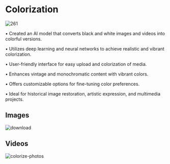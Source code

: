 # Colorization

![261](https://github.com/Jai-Doshi/colorization/assets/62877713/88478f9a-ba4f-4c17-97fc-8d09c7dfe2ad)

•	Created an AI model that converts black and white images and videos into colorful versions.

•	Utilizes deep learning and neural networks to achieve realistic and vibrant colorization.

•	User-friendly interface for easy upload and colorization of media.

•	Enhances vintage and monochromatic content with vibrant colors.

•	Offers customizable options for fine-tuning color preferences.

•	Ideal for historical image restoration, artistic expression, and multimedia projects.

## Images
![download](https://github.com/Jai-Doshi/colorization/assets/62877713/bb317d03-1dfd-4b25-b8e6-bec3ab5da096)

## Videos
![colorize-photos](https://github.com/Jai-Doshi/colorization/assets/62877713/f954ec20-ed5d-40a5-aaab-d2716e7feb9c)
